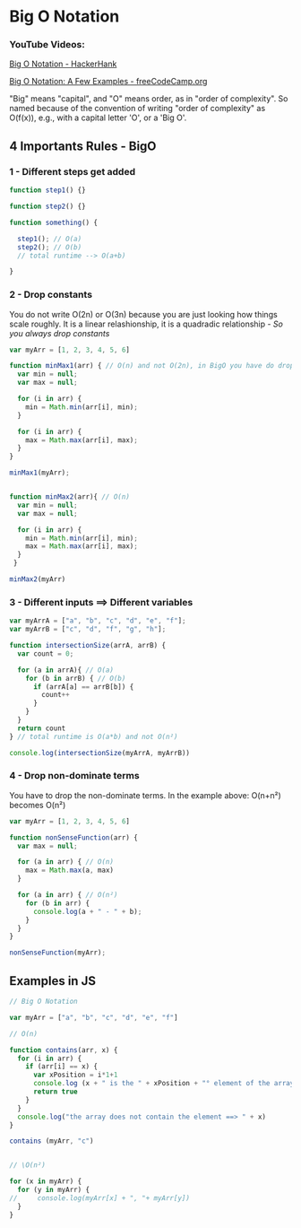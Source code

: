 # Big O Notation

### YouTube Videos:

[Big O Notation - HackerHank](https://www.youtube.com/watch?v=v4cd1O4zkGw)

[Big O Notation: A Few Examples - freeCodeCamp.org](https://www.youtube.com/watch?v=-Eiw_-v__Vo)

"Big" means "capital", and "O" means order, as in "order of complexity". So named because of the convention of writing "order of complexity" as O(f(x)), e.g., with a capital letter 'O', or a 'Big O'.

## 4 Importants Rules - BigO

### 1 - Different steps get added

```JavaScript
function step1() {}

function step2() {}

function something() {

  step1(); // O(a)
  step2(); // O(b)
  // total runtime --> O(a+b)

}
```

### 2 - Drop constants

You do not write O(2n) or O(3n) because you are just looking how things scale roughly. It is a linear relashionship, it is a quadradic relationship - _So you always drop constants_

```JavaScript
var myArr = [1, 2, 3, 4, 5, 6]

function minMax1(arr) { // O(n) and not O(2n), in BigO you have do drop the constants
  var min = null;
  var max = null;

  for (i in arr) {
    min = Math.min(arr[i], min);
  }

  for (i in arr) {
    max = Math.max(arr[i], max);
  }
}

minMax1(myArr);


function minMax2(arr){ // O(n)
  var min = null;
  var max = null;

  for (i in arr) {
    min = Math.min(arr[i], min);
    max = Math.max(arr[i], max);
  }
 }

minMax2(myArr)
```

### 3 - Different inputs ==> Different variables

```JavaScript
var myArrA = ["a", "b", "c", "d", "e", "f"];
var myArrB = ["c", "d", "f", "g", "h"];

function intersectionSize(arrA, arrB) {
  var count = 0;

  for (a in arrA){ // O(a)
    for (b in arrB) { // O(b)
      if (arrA[a] == arrB[b]) {
        count++
      }
    }
  }
  return count
} // total runtime is O(a*b) and not O(n²)

console.log(intersectionSize(myArrA, myArrB))
```

### 4 - Drop non-dominate terms

You have to drop the non-dominate terms. In the example above: O(n+n²) becomes O(n²)

```JavaScript
var myArr = [1, 2, 3, 4, 5, 6]

function nonSenseFunction(arr) {
  var max = null;

  for (a in arr) { // O(n)
    max = Math.max(a, max)
  }

  for (a in arr) { // O(n²)
    for (b in arr) {
      console.log(a + " - " + b);
    }
  }
}

nonSenseFunction(myArr);
```

## Examples in JS

```JavaScript
// Big O Notation

var myArr = ["a", "b", "c", "d", "e", "f"]

// O(n)

function contains(arr, x) {
  for (i in arr) {
    if (arr[i] == x) {
      var xPosition = i*1+1
      console.log (x + " is the " + xPosition + "° element of the array --> " + arr)
      return true
    }
  }
  console.log("the array does not contain the element ==> " + x)
}

contains (myArr, "c")


// \O(n²)

for (x in myArr) {
  for (y in myArr) {
//     console.log(myArr[x] + ", "+ myArr[y])
  }
}
```
